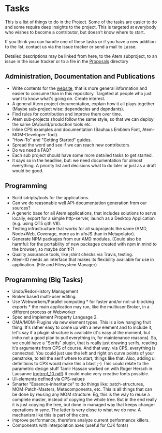 # Tasks

This is a list of things to do in the Project. Some of the tasks are easier
to do and some require deep insights to the project. This is targeted at
everybody who wishes to become a contributor, but doesn't know where to start.

If you think you can handle one of these tasks or if you have a new addition to
the list, contact us via the issue tracker or send a mail to Lasse.

Detailed descriptions may be linked from here, to the Atem subproject, to
an issue in the issue tracker or to a file in the [Proposals](./Proposals)
directory

## Administration, Documentation and Publications

 * Write contents for the [website](http://atem.graphicore.de), that is more general information and easier to consume than in this repository. Targeted at people who just want to know what's going on. Create interest.
 * A general Atem project documentation, explain how it all plays together (Maybe sub-project wise: dependecies and depndants).
 * Find rules for contribution and improve them over time.
 * Atem sub-projects should follow the same style, so that we can deploy the same QA/build/production tools etc.
 * Inline CPS examples and documentation (Bauhaus Emblem Font, Atem-MOM-Developer-Tool).
 * "How-To" and "Getting Started" guides.
 * Spread the word and see if we can reach new contributors.
 * Do we need a FAQ?
 * Each sub project should have some more detailed tasks to get started.
 * It says so in the headline, but: we need documentation for almost everything. A priority list and decisions what to do later or just as a draft would be good.

## Programming

 * Build sdripts/tools for the applications.
 * Can we do reasonable well API-documentation generation from our sources?
 * A generic base for all Atem applications, that includes solutions to serve locally, export for a simple http-server, launch as a Desktop Application (e.g. using QT5 qith V8).
 * Testing infrastructure that works for all subprojects the same (AMD, Node+Web, Coverage, more as in ufoJS than in Metapolator).
 * Generate NPM packages from our AMD modules. (Could also be harmful: for the portability of new packages created with npm in mind to the browser, so maybe don't!?)
 * Quality assurance tools, like jshint checks via Travis, testing.
 * Atem-IO needs an interface that makes its flexibility available for use in application. (File and Filesystem Manager)

## Programming (Big Tasks)

 * Undo/Redo/History Management
 * Broker based multi-user editing.
 * Use Webworkers/Parallel computing
        * for faster and/or not-ui-blocking exports
        * the main application may run, like the multiuser Broker, in a different process or Webworker
 * Spec and implement Property Language 2.
 * OMA/MOM-Plugins via new element types. This is a low hanging fruit thing. It's rather easy to come up with a new element and to include it, let's say if a plugin structure is available (it's easy at the moment, but imho not a good plan to pull
everything in, for maintenance reasons). So, we could have a "Serifs" plugin, that is really just drawing serifs, reading it's arguments from CPS of course. And that way, via CPS, everything is connected. You could just use the left and right on curve points of your penstroke, to tell the serif where to start, things like that. Also, adding ui definitions to CPS would make this a blast ;-) This could relate to the parametric design stuff Tamir Hassan worked on with Roger Hersch in Lausanne ([ngtrrpf_10.pdf](http://lspwww.epfl.ch/publications/typography/ngtrrpf_10.pdf)) It could make very creative fonts possible.
 * UI-elements defined via CPS-values
 * Smarter "Essence-inheritance" to do things like: patch-structures, MOM-Patch-Masters, Metacomponents, etc. This is all things that can be done by reusing any MOM structure. Eg, this is the way to reuse a complete master, instead of copying the whole tree. But in the end really it is just copying the tree, but done in managed way that keeps change-operations in sync. The latter is very close to what we do now. A mechanism like this is part of the core.
 * Improve performance, therefore analyze current performance killers.
 * Components with interpolation axes (useful for CJK fonts)
